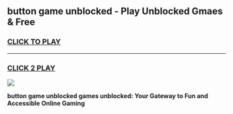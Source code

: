 
## button game unblocked - Play Unblocked Gmaes & Free
<h3>
<a href="https://premium.freeplayer.one?title=button_game_unblocked&ref=19F">CLICK TO PLAY</a></h3>
<hr>

<h3>
<a href="https://premium.freeplayer.one?title=button_game_unblocked&ref=19F">CLICK 2 PLAY</a>
  
</h3>

<a href="https://premium.freeplayer.one?title=button_game_unblocked&ref=19F/"><img src="https://clearcache.store/games.png"></a>


**button game unblocked games unblocked: Your Gateway to Fun and Accessible Online Gaming**
